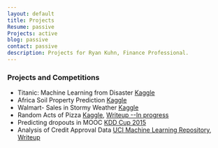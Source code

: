 ```yaml
---
layout: default
title: Projects
Resume: passive
Projects: active
blog: passive
contact: passive
description: Projects for Ryan Kuhn, Finance Professional.
---
```


### Projects and Competitions  
- Titanic: Machine Learning from Disaster [Kaggle](http://www.kaggle.com/c/titanic-gettingStarted)  
- Africa Soil Property Prediction [Kaggle](http://www.kaggle.com/c/afsis-soil-properties)  
- Walmart- Sales in Stormy Weather [Kaggle](http://www.kaggle.com/c/walmart-recruiting-sales-in-stormy-weather/leaderboard)  
- Random Acts of Pizza [Kaggle](http://www.kaggle.com/c/random-acts-of-pizza), <a href="../writeups/RAOP.html" target="_blank">Writeup --In progress</a>  
- Predicting dropouts in MOOC [KDD Cup 2015](https://kddcup2015.com/submission-rank.html)  
- Analysis of Credit Approval Data [UCI Machine Learning Repository](http://archive.ics.uci.edu/ml/datasets.html?format=&task=&att=&area=bus&numAtt=&numIns=&type=&sort=nameUp&view=table), <a href="../writeups/creditanalysis.html" target="_blank">Writeup</a> 
